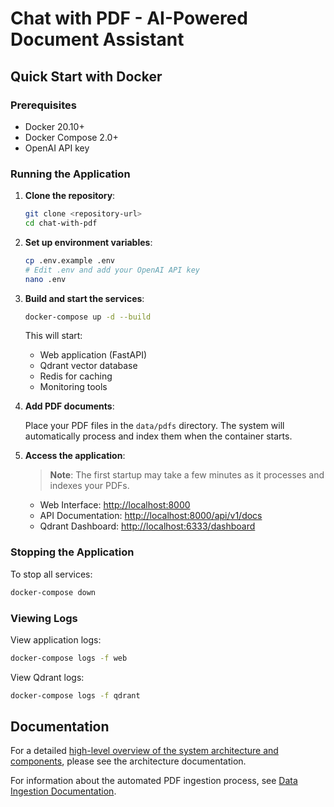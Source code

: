 # Chat with PDF - AI-Powered Document Assistant

## Quick Start with Docker

### Prerequisites

- Docker 20.10+
- Docker Compose 2.0+
- OpenAI API key

### Running the Application

1. **Clone the repository**:

   ```bash
   git clone <repository-url>
   cd chat-with-pdf
   ```

2. **Set up environment variables**:

   ```bash
   cp .env.example .env
   # Edit .env and add your OpenAI API key
   nano .env
   ```

3. **Build and start the services**:

   ```bash
   docker-compose up -d --build
   ```

   This will start:
   - Web application (FastAPI)
   - Qdrant vector database
   - Redis for caching
   - Monitoring tools

4. **Add PDF documents**:

   Place your PDF files in the `data/pdfs` directory. The system will automatically process and index them when the container starts.

5. **Access the application**:
   > **Note**: The first startup may take a few minutes as it processes and indexes your PDFs.
   - Web Interface: [http://localhost:8000](http://localhost:8000)
   - API Documentation: [http://localhost:8000/api/v1/docs](http://localhost:8000/api/v1/docs)
   - Qdrant Dashboard: [http://localhost:6333/dashboard](http://localhost:6333/dashboard)

### Stopping the Application

To stop all services:

```bash
docker-compose down
```

### Viewing Logs

View application logs:

```bash
docker-compose logs -f web
```

View Qdrant logs:

```bash
docker-compose logs -f qdrant
```

## Documentation

For a detailed [high-level overview of the system architecture and components](ARCHITECTURE_OVERVIEW.md), please see the architecture documentation.

For information about the automated PDF ingestion process, see [Data Ingestion Documentation](DATA_INGESTION.md).
